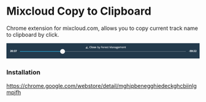 # Mixcloud Copy to Clipboard

Chrome extension for mixcloud.com, allows you to copy current track name to clipboard by click.

![](demo-player.png)

### Installation

https://chrome.google.com/webstore/detail/mghjpbenegghiedeckghcbiinlgmpjfh
